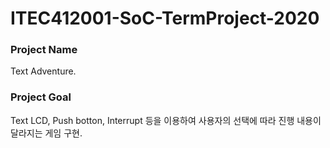 # ITEC412001-SoC-TermProject-2020
### Project Name
Text Adventure. 
### Project Goal
Text LCD, Push botton, Interrupt 등을 이용하여 사용자의 선택에 따라 진행 내용이 달라지는 게임 구현. 
